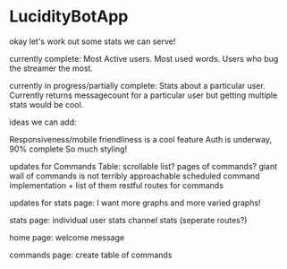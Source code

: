 # LucidityBotApp


okay let's work out some stats we can serve!

currently complete:
Most Active users.
Most used words.
Users who bug the streamer the most.

currently in progress/partially complete:
Stats about a particular user. Currently returns messagecount for a particular user but getting multiple stats would be cool.

ideas we can add:

Responsiveness/mobile friendliness is a cool feature
Auth is underway, 90% complete
So much styling!

updates for Commands Table:
scrollable list? pages of commands? giant wall of commands is not terribly approachable
scheduled command implementation + list of them
restful routes for commands

updates for stats page:
I want more graphs and more varied graphs!


stats page:
individual user stats
channel stats (seperate routes?)

home page:
welcome message

commands page:
create table of commands
